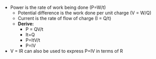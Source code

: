 - Power is the rate of work being done (P=W/t)
	- Potential difference is the work done per unit charge (V = W/Q)
	- Current is the rate of flow of charge (I = Q/t)
	- **Derive:**
		- P = QV/t
		- It=Q
		- P=ItV/t
		- P=IV
- V = IR can also be used to express P=IV in terms of R